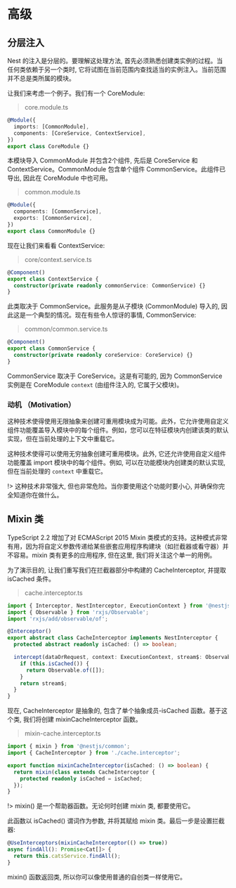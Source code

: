 # 高级

## 分层注入

Nest 的注入是分层的。要理解这处理方法, 首先必须熟悉创建类实例的过程。当任何类依赖于另一个类时, 它将试图在当前范围内查找适当的实例注入。当前范围并不总是类所属的模块。

让我们来考虑一个例子。我们有一个 CoreModule:

> core.module.ts

```typescript
@Module({
  imports: [CommonModule],
  components: [CoreService, ContextService],
})
export class CoreModule {}
```
本模块导入 CommonModule 并包含2个组件, 先后是 CoreService 和 ContextService。CommonModule 包含单个组件 CommonService。此组件已导出, 因此在 CoreModule 中也可用。

> common.module.ts

```typescript
@Module({
  components: [CommonService],
  exports: [CommonService],
})
export class CommonModule {}
```
现在让我们来看看 ContextService:

> core/context.service.ts

```typescript
@Component()
export class ContextService {
  constructor(private readonly commonService: CommonService) {}
}
```

此类取决于 CommonService。此服务是从子模块 (CommonModule) 导入的, 因此这是一个典型的情况。现在有些令人惊讶的事情, CommonService:

> common/common.service.ts

```typescript
@Component()
export class CommonService {
  constructor(private readonly coreService: CoreService) {}
}
```

CommonService 取决于 CoreService。这是有可能的, 因为 CommonService 实例是在 CoreModule `context` (由组件注入的, 它属于父模块)。

### 动机 （Motivation）

这种技术使得使用无限抽象来创建可重用模块成为可能。此外，它允许使用自定义组件功能覆盖导入模块中的每个组件。例如，您可以在特征模块内创建该类的默认实现，但在当前处理的上下文中重载它。

这种技术使得可以使用无穷抽象创建可重用模块。此外, 它还允许使用自定义组件功能覆盖 import 模块中的每个组件。例如, 可以在功能模块内创建类的默认实现, 但在当前处理的 `context` 中重载它。

!> 这种技术非常强大, 但也非常危险。当你要使用这个功能时要小心, 并确保你完全知道你在做什么。

## Mixin 类

TypeScript 2.2 增加了对 ECMAScript 2015 Mixin 类模式的支持。这种模式非常有用，因为将自定义参数传递给某些嵌套应用程序构建块（如拦截器或看守器）并不容易。mixin 类有更多的应用程序, 但在这里, 我们将关注这个单一的用例。


为了演示目的, 让我们重写我们在拦截器部分中构建的 CacheInterceptor, 并提取 isCached 条件。

> cache.interceptor.ts

```typescript
import { Interceptor, NestInterceptor, ExecutionContext } from '@nestjs/common';
import { Observable } from 'rxjs/Observable';
import 'rxjs/add/observable/of';

@Interceptor()
export abstract class CacheInterceptor implements NestInterceptor {
  protected abstract readonly isCached: () => boolean;

  intercept(dataOrRequest, context: ExecutionContext, stream$: Observable<any>): Observable<any> {
    if (this.isCached()) {
      return Observable.of([]);
    }
    return stream$;
  }
}
```

现在, CacheInterceptor 是抽象的, 包含了单个抽象成员-isCached 函数。基于这个类, 我们将创建 mixinCacheInterceptor 函数。

> mixin-cache.interceptor.ts

```typescript
import { mixin } from '@nestjs/common';
import { CacheInterceptor } from './cache.interceptor';

export function mixinCacheInterceptor(isCached: () => boolean) {
  return mixin(class extends CacheInterceptor {
    protected readonly isCached = isCached;
  });
}
```

!> mixin() 是一个帮助器函数。无论何时创建 mixin 类, 都要使用它。

此函数以 isCached() 谓词作为参数, 并将其赋给 mixin 类。最后一步是设置拦截器:

```typescript
@UseInterceptors(mixinCacheInterceptor(() => true))
async findAll(): Promise<Cat[]> {
  return this.catsService.findAll();
}
```
mixin() 函数返回类, 所以你可以像使用普通的自创类一样使用它。

